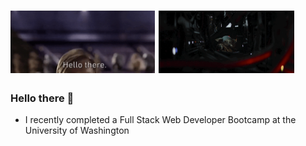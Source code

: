 <!-- <img src="./assets/" width="1200" height="200"> -->
<h1 align="left">
<img src="./assets/hellothereobi.gif" height="100">
<img src="./assets/grogushock.gif" height="100">
</h1>

### Hello there 👋

- I recently completed a Full Stack Web Developer Bootcamp at the University of Washington

<!--
**crzn24/crzn24** is a ✨ _special_ ✨ repository because its `README.md` (this file) appears on your GitHub profile.

Here are some ideas to get you started:

- 🔭 I’m currently working on ...
- 🌱 I’m currently learning ...
- 👯 I’m looking to collaborate on ...
- 🤔 I’m looking for help with ...
- 💬 Ask me about ...
- 📫 How to reach me: ...
- 😄 Pronouns: ...
- ⚡ Fun fact: ...
-->
